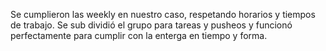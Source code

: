 Se cumplieron las weekly en nuestro caso, respetando horarios y tiempos de trabajo.
Se sub dividió el grupo para tareas y pusheos y funcionó perfectamente para cumplir con la enterga en tiempo y forma.